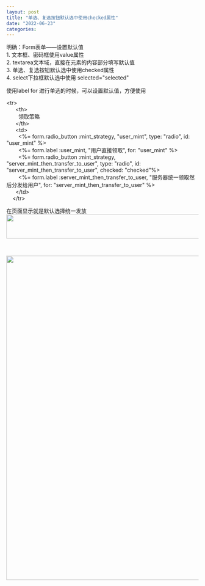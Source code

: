 ```yaml
---
layout: post
title: "单选、复选按钮默认选中使用checked属性"
date: "2022-06-23"
categories: 
---
```

<p>明确：Form表单&mdash;&mdash;设置默认值<br />
1. 文本框、密码框使用value属性<br />
2. textarea文本域，直接在元素的内容部分填写默认值<br />
3. 单选、复选按钮默认选中使用checked属性<br />
4. select下拉框默认选中使用 selected=&quot;selected&quot;</p>

<p>使用label for 进行单选的时候，可以设置默认值，方便使用</p>

<p>&lt;tr&gt;<br />
&nbsp;&nbsp;&nbsp;&nbsp;&nbsp; &lt;th&gt;<br />
&nbsp;&nbsp;&nbsp;&nbsp;&nbsp;&nbsp;&nbsp; 领取策略<br />
&nbsp;&nbsp;&nbsp;&nbsp;&nbsp; &lt;/th&gt;<br />
&nbsp;&nbsp;&nbsp;&nbsp;&nbsp; &lt;td&gt;<br />
&nbsp;&nbsp;&nbsp;&nbsp;&nbsp;&nbsp;&nbsp; &lt;%= form.radio_button :mint_strategy, &quot;user_mint&quot;, type: &quot;radio&quot;, id: &quot;user_mint&quot; %&gt;<br />
&nbsp;&nbsp;&nbsp;&nbsp;&nbsp;&nbsp;&nbsp; &lt;%= form.label :user_mint, &quot;用户直接领取&quot;, for: &quot;user_mint&quot; %&gt;<br />
&nbsp;&nbsp;&nbsp;&nbsp;&nbsp;&nbsp;&nbsp; &lt;%= form.radio_button :mint_strategy, &quot;server_mint_then_transfer_to_user&quot;, type: &quot;radio&quot;, id: &quot;server_mint_then_transfer_to_user&quot;, checked: &quot;checked&quot;%&gt;<br />
&nbsp;&nbsp;&nbsp;&nbsp;&nbsp;&nbsp;&nbsp; &lt;%= form.label :server_mint_then_transfer_to_user, &quot;服务器统一领取然后分发给用户&quot;, for: &quot;server_mint_then_transfer_to_user&quot; %&gt;<br />
&nbsp;&nbsp;&nbsp;&nbsp;&nbsp; &lt;/td&gt;<br />
&nbsp;&nbsp;&nbsp; &lt;/tr&gt;</p>

<p>在页面显示就是默认选择统一发放<img height="63" src="/uploads/ckeditor/pictures/63/image-20220623171126-2.png" width="560" /></p>

<p>&nbsp;</p>

<p><img src="https://img-blog.csdnimg.cn/2020061522252264.png?x-oss-process=image/watermark,type_ZmFuZ3poZW5naGVpdGk,shadow_10,text_aHR0cHM6Ly9ibG9nLmNzZG4ubmV0L3dlaXhpbl80NDg3OTc4Nw==,size_16,color_FFFFFF,t_70" style="width: 849px;" /></p>

